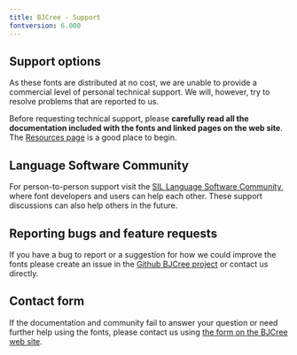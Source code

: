 ```yaml
---
title: BJCree - Support
fontversion: 6.000
---
```


## Support options

As these fonts are distributed at no cost, we are unable to provide a commercial level of personal technical support. We will, however, try to resolve problems that are reported to us.

Before requesting technical support, please **carefully read all the documentation included with the fonts and linked pages on the web site**. The [Resources page](resources.md) is a good place to begin.

## Language Software Community

For person-to-person support visit the [SIL Language Software Community](https://community.software.sil.org/c/silfonts), where font developers and users can help each other. These support discussions can also help others in the future.

## Reporting bugs and feature requests

If you have a bug to report or a suggestion for how we could improve the fonts please create an issue in the [Github BJCree project](https://github.com/silnrsi/font-bjcree/issues) or contact us directly.

## Contact form

If the documentation and community fail to answer your question or need further help using the fonts, please contact us using [the form on the BJCree web site](https://software.sil.org/bjcree/about/contact/).

